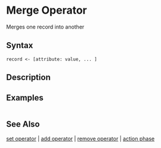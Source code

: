 # Merge Operator

Merges one record into another

## Syntax

```
record <- [attribute: value, ... ]
```

## Description



## Examples

```

```

## See Also

[set operator](set.md) | [add operator](add.md) | [remove operator](remove.md) | [action phase](action-phase.md)